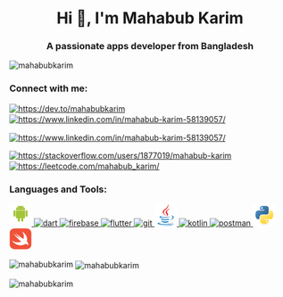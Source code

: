<h1 align="center">Hi 👋, I'm Mahabub Karim</h1>
<h3 align="center">A passionate apps developer from Bangladesh</h3>

<p align="left"> <img src="https://komarev.com/ghpvc/?username=mahabubkarim&label=Profile%20views&color=0e75b6&style=flat" alt="mahabubkarim" /> </p>

<h3 align="left">Connect with me:</h3>
<p align="left">
<a href="https://dev.to/mahabubkarim" target="blank"><img align="center" src="https://raw.githubusercontent.com/rahuldkjain/github-profile-readme-generator/master/src/images/icons/Social/devto.svg" alt="https://dev.to/mahabubkarim" height="30" width="40" /></a>
<a href="https:/www.linkedin.com/in/mahabub-karim-58139057/" target="blank"><img align="center" src="https://raw.githubusercontent.com/rahuldkjain/github-profile-readme-generator/master/src/images/icons/Social/linked-in-alt.svg" alt="https://www.linkedin.com/in/mahabub-karim-58139057/" height="30" width="40" /></a>

<a href="https:/www.linkedin.com/in/mahabub-karim-58139057/" target="blank"><img align="center" src="https://raw.githubusercontent.com/rahuldkjain/github-profile-readme-generator/master/src/images/icons/Social/linked-in-alt.svg" alt="https://www.linkedin.com/in/mahabub-karim-58139057/" alt="https://www.linkedin.com/in/mahabub-karim-58139057/" height="30" width="40" /></a>
</p>
  
<a href="https://stackoverflow.com/users/1877019/mahabub-karim" target="blank"><img align="center" src="https://raw.githubusercontent.com/rahuldkjain/github-profile-readme-generator/master/src/images/icons/Social/stack-overflow.svg" alt="https://stackoverflow.com/users/1877019/mahabub-karim" height="30" width="40" /></a>
<a href="https://leetcode.com/mahabub_karim/" target="blank"><img align="center" src="https://raw.githubusercontent.com/rahuldkjain/github-profile-readme-generator/master/src/images/icons/Social/leet-code.svg" alt="https://leetcode.com/mahabub_karim/" height="30" width="40" /></a>
</p>

<h3 align="left">Languages and Tools:</h3>
<p align="left"> <a href="https://developer.android.com" target="_blank" rel="noreferrer"> <img src="https://raw.githubusercontent.com/devicons/devicon/master/icons/android/android-original-wordmark.svg" alt="android" width="40" height="40"/> <a href="https://dart.dev" target="_blank" rel="noreferrer"> <img src="https://www.vectorlogo.zone/logos/dartlang/dartlang-icon.svg" alt="dart" width="40" height="40"/>  </a> <a href="https://firebase.google.com/" target="_blank" rel="noreferrer"> <img src="https://www.vectorlogo.zone/logos/firebase/firebase-icon.svg" alt="firebase" width="40" height="40"/> </a> <a href="https://flutter.dev" target="_blank" rel="noreferrer"> <img src="https://www.vectorlogo.zone/logos/flutterio/flutterio-icon.svg" alt="flutter" width="40" height="40"/> </a> <a href="https://git-scm.com/" target="_blank" rel="noreferrer"> <img src="https://www.vectorlogo.zone/logos/git-scm/git-scm-icon.svg" alt="git" width="40" height="40"/>  </a> <a href="https://www.java.com" target="_blank" rel="noreferrer"> <img src="https://raw.githubusercontent.com/devicons/devicon/master/icons/java/java-original.svg" alt="java" width="40" height="40"/> </a> <a href="https://kotlinlang.org" target="_blank" rel="noreferrer"> <img src="https://www.vectorlogo.zone/logos/kotlinlang/kotlinlang-icon.svg" alt="kotlin" width="40" height="40"/> </a> <a href="https://postman.com" target="_blank" rel="noreferrer"> <img src="https://www.vectorlogo.zone/logos/getpostman/getpostman-icon.svg" alt="postman" width="40" height="40"/> </a> <a href="https://www.python.org" target="_blank" rel="noreferrer"> <img src="https://raw.githubusercontent.com/devicons/devicon/master/icons/python/python-original.svg" alt="python" width="40" height="40"/> </a> <a href="https://developer.apple.com/swift/" target="_blank" rel="noreferrer"> <img src="https://raw.githubusercontent.com/devicons/devicon/master/icons/swift/swift-original.svg" alt="swift" width="40" height="40"/> </a> </p>

<p><img align="left" src="https://github-readme-stats.vercel.app/api/top-langs?username=mahabubkarim&show_icons=true&locale=en&layout=compact" alt="mahabubkarim" /></p>

<p>&nbsp;<img align="center" src="https://github-readme-stats.vercel.app/api?username=mahabubkarim&show_icons=true&locale=en" alt="mahabubkarim" /></p>

<p><img align="center" src="https://github-readme-streak-stats.herokuapp.com/?user=mahabubkarim&" alt="mahabubkarim" /></p>
